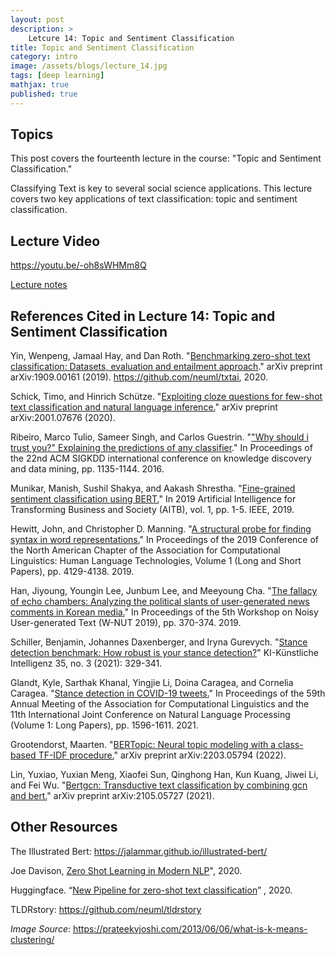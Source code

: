 ```yaml
---
layout: post
description: >
    Letcure 14: Topic and Sentiment Classification
title: Topic and Sentiment Classification
category: intro
image: /assets/blogs/lecture_14.jpg
tags: [deep learning]
mathjax: true
published: true
---
```


## Topics

This post covers the fourteenth lecture in the course: "Topic and Sentiment Classification." 

Classifying Text is key to several social science applications. This lecture covers two key applications of text classification: topic and sentiment classification.

## Lecture Video

https://youtu.be/-oh8sWHMm8Q

[Lecture notes](https://www.dropbox.com/s/5uuci8r86dlyofd/lecture_text_classification.pdf?dl=0)


## References Cited in Lecture 14: Topic and Sentiment Classification

Yin, Wenpeng, Jamaal Hay, and Dan Roth. "[Benchmarking zero-shot text classification: Datasets, evaluation and entailment approach](https://arxiv.org/pdf/1909.00161)." arXiv preprint arXiv:1909.00161 (2019). https://github.com/neuml/txtai, 2020.

Schick, Timo, and Hinrich Schütze. "[Exploiting cloze questions for few-shot text classification and natural language inference.](https://arxiv.org/pdf/2001.07676.pdf%EF%BC%89)" arXiv preprint arXiv:2001.07676 (2020).

Ribeiro, Marco Tulio, Sameer Singh, and Carlos Guestrin. "["Why should i trust you?" Explaining the predictions of any classifier](https://arxiv.org/pdf/1602.04938.pdf?)." In Proceedings of the 22nd ACM SIGKDD international conference on knowledge discovery and data mining, pp. 1135-1144. 2016.

Munikar, Manish, Sushil Shakya, and Aakash Shrestha. "[Fine-grained sentiment classification using BERT.](https://arxiv.org/pdf/1910.03474)" In 2019 Artificial Intelligence for Transforming Business and Society (AITB), vol. 1, pp. 1-5. IEEE, 2019.

Hewitt, John, and Christopher D. Manning. "[A structural probe for finding syntax in word representations.](https://aclanthology.org/N19-1419.pdf)" In Proceedings of the 2019 Conference of the North American Chapter of the Association for Computational Linguistics: Human Language Technologies, Volume 1 (Long and Short Papers), pp. 4129-4138. 2019.

Han, Jiyoung, Youngin Lee, Junbum Lee, and Meeyoung Cha. "[The fallacy of echo chambers: Analyzing the political slants of user-generated news comments in Korean media.](https://aclanthology.org/D19-5548.pdf)" In Proceedings of the 5th Workshop on Noisy User-generated Text (W-NUT 2019), pp. 370-374. 2019.

Schiller, Benjamin, Johannes Daxenberger, and Iryna Gurevych. "[Stance detection benchmark: How robust is your stance detection?](https://link.springer.com/article/10.1007/s13218-021-00714-w)" KI-Künstliche Intelligenz 35, no. 3 (2021): 329-341.

Glandt, Kyle, Sarthak Khanal, Yingjie Li, Doina Caragea, and Cornelia Caragea. "[Stance detection in COVID-19 tweets.](https://par.nsf.gov/servlets/purl/10308843)" In Proceedings of the 59th Annual Meeting of the Association for Computational Linguistics and the 11th International Joint Conference on Natural Language Processing (Volume 1: Long Papers), pp. 1596-1611. 2021.

Grootendorst, Maarten. "[BERTopic: Neural topic modeling with a class-based TF-IDF procedure.](https://arxiv.org/pdf/2203.05794)" arXiv preprint arXiv:2203.05794 (2022).

Lin, Yuxiao, Yuxian Meng, Xiaofei Sun, Qinghong Han, Kun Kuang, Jiwei Li, and Fei Wu. "[Bertgcn: Transductive text classification by combining gcn and bert.](https://arxiv.org/pdf/2105.05727)" arXiv preprint arXiv:2105.05727 (2021).

## Other Resources

The Illustrated Bert: https://jalammar.github.io/illustrated-bert/

Joe Davison, [Zero Shot Learning in Modern NLP](https://joeddav.github.io/blog/2020/05/29/ZSL.html)", 2020.

Huggingface. “[New Pipeline for zero-shot text classification](https://discuss.huggingface.co/t/new-pipeline-for-zero-shot-text-classification/681)” , 2020.

TLDRstory: https://github.com/neuml/tldrstory

_Image Source_: https://prateekvjoshi.com/2013/06/06/what-is-k-means-clustering/